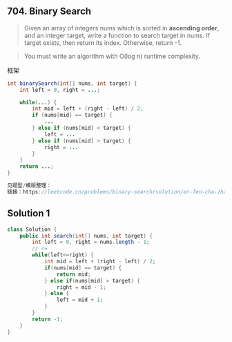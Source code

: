 ## 704. Binary Search

>Given an array of integers nums which is sorted in **ascending order**, and an integer target, write a function to search target in nums. If target exists, then return its index. Otherwise, return -1.

>You must write an algorithm with O(log n) runtime complexity.

框架
```java
int binarySearch(int[] nums, int target) {
    int left = 0, right = ...;

    while(...) {
        int mid = left + (right - left) / 2;
        if (nums[mid] == target) {
            ...
        } else if (nums[mid] < target) {
            left = ...
        } else if (nums[mid] > target) {
            right = ...
        }
    }
    return ...;
}

见题型/模版整理：
链接：https://leetcode.cn/problems/binary-search/solution/er-fen-cha-zhao-xiang-jie-by-labuladong/

```
## Solution 1
```java
class Solution {
    public int search(int[] nums, int target) {
        int left = 0, right = nums.length - 1;
        // <=
        while(left<=right) {
            int mid = left + (right - left) / 2;
            if(nums[mid] == target) {
                return mid;
            } else if(nums[mid] > target) {
                right = mid - 1;
            } else {
                left = mid + 1;
            }
        }
        return -1;
    }
}


```

